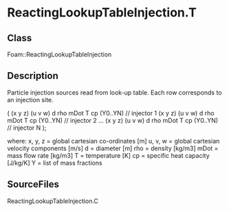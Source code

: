 # ReactingLookupTableInjection.T 
## Class
Foam::ReactingLookupTableInjection

## Description
Particle injection sources read from look-up table. Each row corresponds to
an injection site.

(
        (x y z) (u v w) d rho mDot T cp (Y0..YN)  // injector 1
        (x y z) (u v w) d rho mDot T cp (Y0..YN)  // injector 2
        ...
        (x y z) (u v w) d rho mDot T cp (Y0..YN)  // injector N
);

where:
        x, y, z = global cartesian co-ordinates [m]
        u, v, w = global cartesian velocity components [m/s]
        d       = diameter [m]
        rho     = density [kg/m3]
        mDot    = mass flow rate [kg/m3]
        T       = temperature [K]
        cp      = specific heat capacity [J/kg/K]
        Y       = list of mass fractions

## SourceFiles
ReactingLookupTableInjection.C

